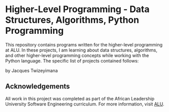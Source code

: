 # Higher-Level Programming - Data Structures, Algorithms, Python Programming

This repository contains programs written for the higher-level programming at ALU. In these projects, I am learning about data structures, algorithms, and other higher-level programming concepts while working with the Python language. The specific list of projects contained follows:

by Jacques Twizeyimana

## Acknowledgements

All work in this project was completed as part of the African Leadership University Software Engineering curriculum. For more information, visit [ALU](https://www.alueducation.com/).
